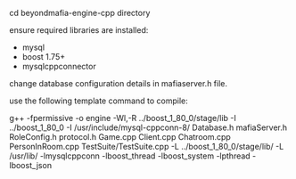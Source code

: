 cd beyondmafia-engine-cpp directory

ensure required libraries are installed:
- mysql
- boost 1.75+
- mysqlcppconnector

change database configuration details in mafiaserver.h file.

use the following template command to compile:

g++ -fpermissive -o engine -Wl,-R ../boost_1_80_0/stage/lib -I ../boost_1_80_0 -I /usr/include/mysql-cppconn-8/ Database.h mafiaServer.h RoleConfig.h protocol.h Game.cpp Client.cpp Chatroom.cpp PersonInRoom.cpp TestSuite/TestSuite.cpp -L ../boost_1_80_0/stage/lib/ -L /usr/lib/ -lmysqlcppconn -lboost_thread -lboost_system -lpthread -lboost_json